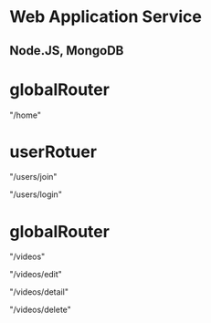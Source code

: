 Web Application Service
================================================
Node.JS, MongoDB
---------------- 
# globalRouter
"/home"

# userRotuer
"/users/join"

"/users/login"

# globalRouter
"/videos"

"/videos/edit"

"/videos/detail"

"/videos/delete"

